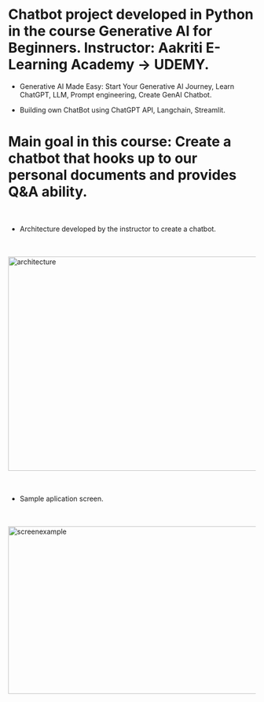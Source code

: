 # Chatbot project developed in Python in the course Generative AI for Beginners. Instructor: Aakriti E-Learning Academy -> UDEMY.

- Generative AI Made Easy: Start Your Generative AI Journey, Learn ChatGPT, LLM, Prompt engineering, Create GenAI Chatbot.

- Building own ChatBot using ChatGPT API, Langchain, Streamlit.


# Main goal in this course: Create a chatbot that hooks up to our personal documents and provides Q&A ability.


<br>

- Architecture developed by the instructor to create a chatbot. <br><br><br>




<img width="875" height="436" alt="architecture" src="https://github.com/user-attachments/assets/99b55181-e85d-4323-ada7-2a32c2efbd9c" /><br><br><br>





- Sample aplication screen.<br><br><br>


<img width="919" height="341" alt="screenexample" src="https://github.com/user-attachments/assets/2108dda7-e661-4363-9b4f-db2f72477f01" /><br><br><br>

